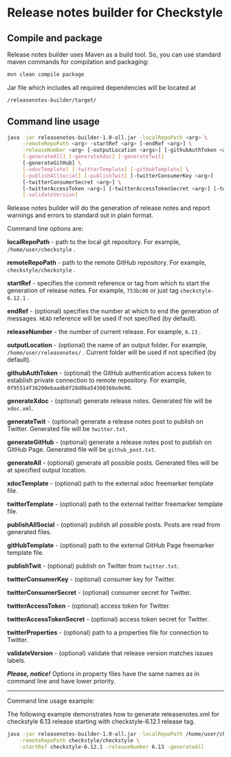 # Release notes builder for Checkstyle

## Compile and package

Release notes builder uses Maven as a build tool. So, you can use standard maven commands
for compilation and packaging:

```bash
mvn clean compile package
```

Jar file which includes all required dependencies will be located at

```bash
/releasenotes-builder/target/
```

## Command line usage

```bash
java -jar releasenotes-builder-1.0-all.jar -localRepoPath <arg> \
     -remoteRepoPath <arg> -startRef <arg> [-endRef <arg>] \
     -releaseNumber <arg> [-outputLocation <args>] [-githubAuthToken <arg>] \
     [-generateAll] [-generateXdoc] [-generateTwit]
     [-generateGitHub] \
     [-xdocTemplate] [-twitterTemplate] [-gitHubTemplate] \
     [-publishAllSocial] [-publishTwit] [-twitterConsumerKey <arg>]
     [-twitterConsumerSecret <arg>] \
     [-twitterAccessToken <arg>] [-twitterAccessTokenSecret <arg>] [-twitterProperties <arg>] \
     [-validateVersion]
```

Release notes builder will do the generation of release notes and report warnings and errors to
standard out in plain format.

Command line options are:

**localRepoPath** - path to the local git repository. For example,  ```/home/user/checkstyle``` .

**remoteRepoPath** - path to the remote GitHub repository. For example, ```checkstyle/checkstyle``` .

**startRef** - specifies the commit reference or tag from which to start the generation of
release notes. For example, ```753bc06``` or just tag ```checkstyle-6.12.1``` .

**endRef** - (optional) specifies the number at which to end the generation of messages. ```HEAD```
reference
will be used if not specified (by default).

**releaseNumber** - the number of current release. For example, ```6.13``` .

**outputLocation** - (optional) the name of an output folder.
For example, ```/home/user/releasenotes/```
. Current folder will be used if not specified (by default).

**githubAuthToken** - (optional) the GitHub authentication access token to establish
private connection to remote repository. For example, `0f95514f36200ebaadb8f28d8ba54300360a9e90`.

**generateXdoc** - (optional) generate release notes. Generated file will be ```xdoc.xml```.

**generateTwit** - (optional) generate a release notes post to publish on Twitter.
Generated file will be ```twitter.txt```.

**generateGitHub** - (optional) generate a release notes post to publish on GitHub Page.
Generated file will be ```github_post.txt```.

**generateAll** - (optional) generate all possible posts.
Generated files will be at specified output location.

**xdocTemplate** - (optional) path to the external xdoc freemarker template file.

**twitterTemplate** - (optional) path to the external twitter freemarker template file.

**publishAllSocial** - (optional) publish all possible posts. Posts are read from generated files.

**gitHubTemplate** - (optional) path to the external GitHub Page freemarker template file.

**publishTwit** - (optional) publish on Twitter from ```twitter.txt```.

**twitterConsumerKey** - (optional) consumer key for Twitter.

**twitterConsumerSecret** - (optional) consumer secret for Twitter.

**twitterAccessToken** - (optional) access token for Twitter.

**twitterAccessTokenSecret** - (optional) access token secret for Twitter.

**twitterProperties** - (optional) path to a properties file for connection to Twitter.

**validateVersion** - (optional) validate that release version matches issues labels.

_**Please, notice!**_
Options in property files have the same names as in command line and have lower priority.

--------------------

Command line usage example:

The following example demonstrates how to generate releasenotes.xml for checkstyle 6.13 release
starting with checkstyle-6.12.1 release tag.

```bash
java -jar releasenotes-builder-1.0-all.jar -localRepoPath /home/user/checkstyle/ \
    -remoteRepoPath checkstyle/checkstyle \
    -startRef checkstyle-6.12.1 -releaseNumber 6.13 -generateAll
```
